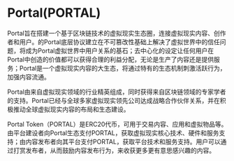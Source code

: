 # 

# Portal(PORTAL)

Portal旨在搭建一个基于区块链技术的虚拟现实生态圈，连接虚拟现实内容、创作者和用户。的Portal底层协议建立在不可篡改性基础上解决了虚拟世界中的信任问题，将成为Portal虚拟世界中用户关系的基石；去中心化的设定让任何用户在Portal中创造的价值都可以获得合理的利益分配，无论是生产了内容还是提供服务；Portal是一个虚拟现实内容的大生态，将通过特有的生态机制刺激活跃行为，加强内容流通。

Portal由来自虚拟现实领域的行业精英组成，同时获得来自区块链领域的专家学者的支持。Portal已经与全球多家虚拟现实领先公司达成战略合作伙伴关系，并在积极推动全球虚拟现实内容的布局和生态建设。

Portal Token（PORTAL）是ERC20代币，可用于交易内容、应用和虚拟物品等。由平台建设者向Portal生态支付PORTAL，获取虚拟现实核心技术、硬件和服务支持；由内容发布者向其平台支付PORTAL，获取平台技术和服务支持。用户可以通过打赏发布者，从而鼓励内容发布行为，来收获更多更有意思感兴趣的内容。

